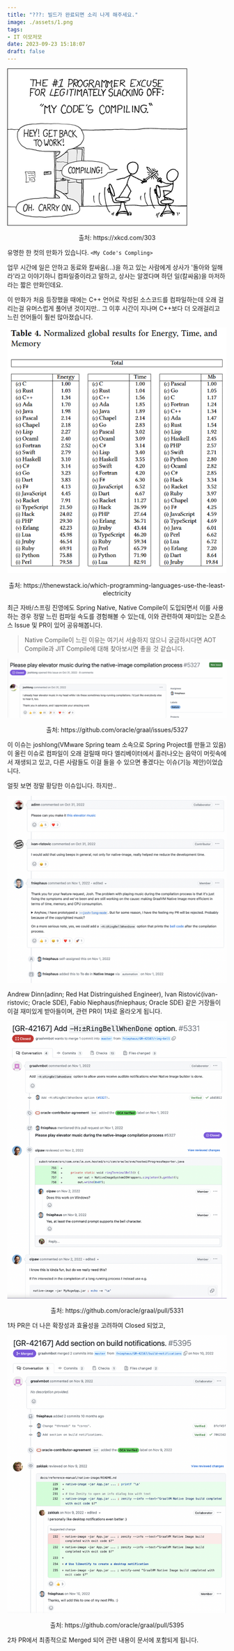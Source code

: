 ```yaml
---
title: "???: 빌드가 완료되면 소리 나게 해주세요."
image: ./assets/1.png
tags:
- IT 이모저모
date: 2023-09-23 15:18:07
draft: false
---
```


![hero](./assets/1.png)

<center>출처: https://xkcd.com/303</center>

유명한 한 컷의 만화가 있습니다. `<My Code's Compling>`

업무 시간에 일은 안하고 동료와 칼싸움(...)을 하고 있는 사람에게 상사가 '돌아와 일해라'라고 이야기하니 컴파일중이라고 말하고, 상사는 알겠다며 하던 일(칼싸움)을 마저하라는 짧은 만화인데요.

이 만화가 처음 등장했을 때에는 C++ 언어로 작성된 소스코드를 컴파일하는데 오래 걸리는걸 유머스럽게 풀어낸 것이지만.. 그 이후 시간이 지나며 C++보다 더 오래걸리고 느린 언어들이 훨씬 많아졌습니다.

![table](assets/2.png)

<center>출처: https://thenewstack.io/which-programming-languages-use-the-least-electricity</center>

최근 자바/스프링 진영에도 Spring Native, Native Compile이 도입되면서 이를 사용하는 경우 정말 느린 컴파일 속도를 경험해볼 수 있는데,  이와 관련하여 재미있는 오픈소스 Issue 및 PR이 있어 공유해봅니다.

> Native Compile이 느린 이유는 여기서 서술하지 않으니 궁금하시다면 AOT Compile과 JIT Compile에 대해 찾아보시면 좋을 것 같습니다.

![issue](assets/3.png)

<center>출처: https://github.com/oracle/graal/issues/5327</center>

이 이슈는 joshlong(VMware Spring team 소속으로 Spring Project를 만들고 있음)이 올린 이슈로 컴파일이 오래 걸릴때 마다 엘리베이터에서 흘러나오는 음악이 머릿속에서 재생되고 있고, 다른 사람들도 이걸 들을 수 있으면 좋겠다는 이슈(기능 제안)이었습니다.

얼핏 보면 정말 황당한 이슈입니다. 하지만..

![discussion](assets/4.png)

Andrew Dinn(adinn; Red Hat Distringuished Engineer), Ivan Ristović(ivan-ristovic; Oracle SDE), Fabio Niephaus(fniephaus; Oracle SDE) 같은 거장들이 이걸 재미있게 받아들이며, 관련 PR이 1차로 올라오게 됩니다.

![closed-pr](assets/5.png)

<center>출처: https://github.com/oracle/graal/pull/5331</center>

1차 PR은 더 나은 확장성과 효율성을 고려하여 Closed 되었고,

![merged-pr](assets/6.png)

<center>출처: https://github.com/oracle/graal/pull/5395</center>

2차 PR에서 최종적으로 Merged 되어 관련 내용이 문서에 포함되게 됩니다.